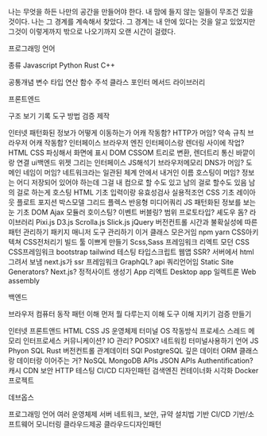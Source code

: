 나는 무엇을 하든 나만의 공간을 만들어야 한다. 내 맘에 들지 않는 일들이 무조건 있을 것이다. 나는 그 경계를 계속해서 찾았다. 그 경계는 내 안에 있다는 것을 알고 있었지만 그것이 이렇게까지 밖으로 나오기까지 오랜 시간이 걸렸다. 

프로그래밍 언어

종류
    Javascript
    Python
    Rust
    C++


공통개념
    변수
    타입
    연산
    함수
    주석
    클라스
    포인터
    메서드
    라이브러리


프론트엔드

구조
보기
기록
도구
방법
검증
제작

인터넷
    패턴화된 정보가 어떻게 이동하는가
        어캐 작동함?
        HTTP가 머임? 약속 규칙
        브라우저 어캐 작동함?
            인터페이스
            브라우저 엔진 인터페이스랑 렌더링 사이에 작업?
            HTML CSS 파싱해서 화면에 표시 DOM CSSOM 트리로 변환, 렌더트리
            통신 바깥이랑 연결
            ui백엔드 위젯 그리는 인터페이스
            JS해석기
            브라우저메모리
        DNS가 머임?
        도메인 네임이 머임? 네트워크라는 일관된 체계 안에서 내거인 이름
        호스팅이 머임? 정보는 어디 저장되어 있어야 하는데 그걸 내 컴으로 할 수도 있고 남의 걸로 할수도 있음 남의 걸로 하는게 호스팅
HTML
    기초
    입력이랑 유효성검사
    실용적조언
CSS
    기초
    레이아웃
    플로트
    포지션
    박스모델
    그리드
    플렉스
    반응형 미디어쿼리
JS
    패턴화된 정보를 보는 눈
        기초
        DOM
        Ajax
        모듈러
        호이스팅?
        이벤트 버블링?
        범위 프로토타입?
        셰도우 돔?
        라이브러리
            Pixi.js
            D3.js
            Scrolla.js
            Slick.js
            jQuery
버전컨트롤
    시간과 불확실성에 따른 패턴 관리하기
패키지 매니저
    도구 관리하기 이거 클래스 모은거임
    npm yarn
CSS아키텍쳐
CSS전처리기
빌드 툴
    이쁘게 만들기 Scss,Sass
프레임워크
    리엑트
모던 CSS
CSS프레임워크
    bootstrap
    tailwind
테스팅
타입스크립트
웹앱
SSR? 서버에서 html 그려서 보냄 next.js가 ssr 프레임워크
GraphQL? api 쿼리언어임
Static Site Generators? Next.js? 정적사이트 생성기
App
    리엑트
Desktop app
    일렉트론
Web assembly

백엔드

브라우저
컴퓨터 동작 패턴 이해 먼저
뭘 다루는지 이해
도구 이해
지키기
검증
만들기

인터넷
프론트앤드
    HTML CSS JS
운영체제
    터미널
    OS 작동방식
    프로세스
    스레드
    메모리
    인터프로세스 커뮤니케이션?
    IO 관리?
    POSIX?
    네트워킹
    터미널사용하기
언어
    JS
    Phyon
    SQL
    Rust
버전컨트롤
관계데이터
    SQl PostgreSQL
깊은 데이터
    ORM 클래스랑 데이터랑 이어주는 거?
NoSQL
    MongoDB
APIs
    JSON APIs
    Authentification?
캐시
    CDN
보안
    HTTP
테스팅
CI/CD
디자인패턴
검색엔진
컨테이너화 시각화
    Docker
프로젝트

데브옵스

프로그래밍 언어
여러 운영체제
서버
네트워크, 보안, 규약
설치법
기반
CI/CD
기반/소프트웨어 모니터링
클라우드제공
클라우드디자인패턴











